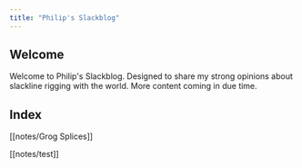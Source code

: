 ```yaml
---
title: "Philip's Slackblog"
---
```


## Welcome

Welcome to Philip's Slackblog. Designed to share my strong opinions about slackline rigging with the world. More content coming in due time.

## Index
[[notes/Grog Splices]]

[[notes/test]]
